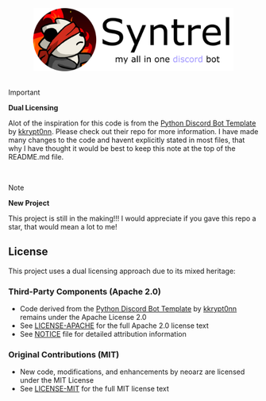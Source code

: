 <div align="center">
  <picture>
    <source media="(prefers-color-scheme: dark)" srcset="assets/bannerdark.png">
    <source media="(prefers-color-scheme: light)" srcset="assets/bannerlight.png">
    <img alt="Neos Helper Bot Banner" src="assets/bannerlight.png" style="width: 80%; height: auto;">
  </picture>
</div>

<br>

> [!IMPORTANT]
> **Dual Licensing**
> 
> Alot of the inspiration for this code is from the [Python Discord Bot Template](https://github.com/kkrypt0nn/Python-Discord-Bot-Template) by [kkrypt0nn](https://github.com/kkrypt0nn). Please check out their repo for more information. I have made many changes to the code and havent explicitly stated in most files, that why I have thought it would be best to keep this note at the top of the README.md file.

<br>

> [!NOTE]
> **New Project**
> 
> This project is still in the making!!! I would appreciate if you gave this repo a star, that would mean a lot to me!


## License

This project uses a dual licensing approach due to its mixed heritage:

### Third-Party Components (Apache 2.0)
- Code derived from the [Python Discord Bot Template](https://github.com/kkrypt0nn/Python-Discord-Bot-Template) by [kkrypt0nn](https://github.com/kkrypt0nn) remains under the Apache License 2.0
- See [LICENSE-APACHE](LICENSE-APACHE) for the full Apache 2.0 license text
- See [NOTICE](NOTICE) file for detailed attribution information

### Original Contributions (MIT)
- New code, modifications, and enhancements by neoarz are licensed under the MIT License
- See [LICENSE-MIT](LICENSE-MIT) for the full MIT license text

